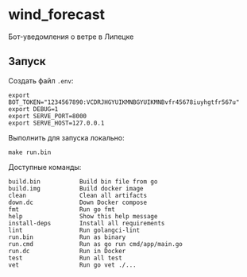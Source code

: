 # wind_forecast

Бот-уведомления о ветре в Липецке

## Запуск
Создать файл `.env`:
```shell
export BOT_TOKEN="1234567890:VCDRJHGYUIKMNBGYUIKMNBvfr45678iuyhgtfr567u"
export DEBUG=1
export SERVE_PORT=8000
export SERVE_HOST=127.0.0.1
```

Выполнить для запуска локально:
```shell
make run.bin
```

Доступные команды:
```shell
build.bin           Build bin file from go
build.img           Build docker image
clean               Clean all artifacts
down.dc             Down Docker compose
fmt                 Run go fmt
help                Show this help message
install-deps        Install all requirements
lint                Run golangci-lint
run.bin             Run as binary
run.cmd             Run as go run cmd/app/main.go
run.dc              Run in Docker
test                Run all test
vet                 Run go vet ./...
```